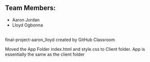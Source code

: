 <h2>Team Members:</h2>
<ul>
  <li>Aaron Jordan</li>
  <li>Lloyd Ogbonna</li>
</ul>
<br>
final-project-aaron_lloyd created by GitHub Classroom

Moved the App Folder index.html and style.css to Client folder. App is essentially the same as the client folder
